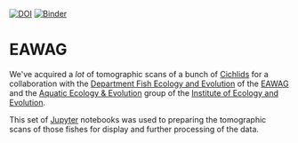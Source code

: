 [![DOI](https://zenodo.org/badge/333723350.svg)](https://zenodo.org/badge/latestdoi/333723350) [![Binder](https://mybinder.org/badge_logo.svg)](https://mybinder.org/v2/gh/habi/eawag/HEAD)

# EAWAG
We've acquired a *lot* of tomographic scans of a bunch of [Cichlids](https//en.wikipedia.org/wiki/Cichlid) for a collaboration with the [Department Fish Ecology and Evolution](https://www.eawag.ch/en/department/fishec) of the [EAWAG](https://www.eawag.ch/) and the [Aquatic Ecology & Evolution](https://www.aqua.iee.unibe.ch/) group of the [Institute of Ecology and Evolution](https//www.iee.unibe.ch/index_eng.html).

This set of [Jupyter](https//jupyter.org/) notebooks was used to preparing the tomographic scans of those fishes for display and further processing of the data.